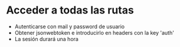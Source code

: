 # Acceder a todas las rutas
- Autenticarse con mail y password de usuario
- Obtener jsonwebtoken e introducirlo en headers con la key 'auth'
- La sesión durará una hora